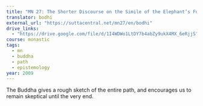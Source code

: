 ```yaml
---
title: "MN 27: The Shorter Discourse on the Simile of the Elephant’s Footprint"
translator: bodhi
external_url: "https://suttacentral.net/mn27/en/bodhi"
drive_links:
  - "https://drive.google.com/file/d/1I4WDWo1LtDY7b4abZy9ukX4MX_6eRjjS"
course: monastic
tags:
  - mn
  - buddha
  - path
  - epistemology
year: 2009
---
```


The Buddha gives a rough sketch of the entire path, and encourages us to remain skeptical until the very end.

